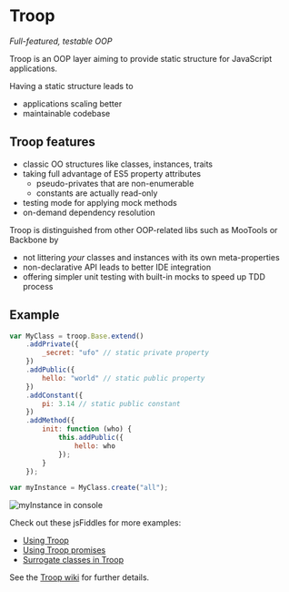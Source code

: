 Troop
=====

*Full-featured, testable OOP*

Troop is an OOP layer aiming to provide static structure for JavaScript applications.

Having a static structure leads to

- applications scaling better
- maintainable codebase

Troop features
--------------

- classic OO structures like classes, instances, traits
- taking full advantage of ES5 property attributes
    - pseudo-privates that are non-enumerable
    - constants are actually read-only
- testing mode for applying mock methods
- on-demand dependency resolution

Troop is distinguished from other OOP-related libs such as MooTools or Backbone by

- not littering *your* classes and instances with its own meta-properties
- non-declarative API leads to better IDE integration
- offering simpler unit testing with built-in mocks to speed up TDD process

Example
-------

```javascript
var MyClass = troop.Base.extend()
    .addPrivate({
        _secret: "ufo" // static private property
    })
    .addPublic({
        hello: "world" // static public property
    })
    .addConstant({
        pi: 3.14 // static public constant
    })
    .addMethod({
        init: function (who) {
            this.addPublic({
                hello: who
            });
        }
    });

var myInstance = MyClass.create("all");
```

![myInstance in console](https://dl.dropbox.com/u/9258903/myInstance-0.3.0.png)

Check out these jsFiddles for more examples:

- [Using Troop](http://jsfiddle.net/danstocker/n5jze/)
- [Using Troop promises](http://jsfiddle.net/danstocker/YR374/)
- [Surrogate classes in Troop](http://jsfiddle.net/danstocker/ZsZGy/)

See the [Troop wiki](https://github.com/production-minds/troop/wiki) for further details.
